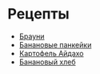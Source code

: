 # Рецепты

- [Брауни](https://eda.ru/recepty/vypechka-deserty/brauni-brownie-20955)
- [Банановые панкейки](https://eda.ru/recepty/zavtraki/bananovie-pankejki-35975)
- [Картофель Айдахо](https://eda.ru/recepty/osnovnye-blyuda/kartofel-ajdaho-30625)
- [Банановый хлеб](https://eda.ru/recepty/vypechka-deserty/bananovyy-hleb-104302)
